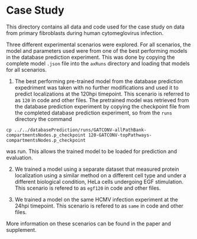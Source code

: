 # Case Study

This directory contains all data and code used for the case study on data from primary fibroblasts during human cytomeglovirus infection. 

Three different experimental scenarios were explored.
For all scenarios, the model and parameters used were from one of the best performing models in the database prediction experiment. This was done by copying the complete model `.json` file into the `axRuns` directory and loading that models for all scenarios. 

1. The best performing pre-trained model from the database prediction expedriment was taken with no further modifications and used it to predict localizations at the 120hpi timepoint.
  This scenario is referred to as `120` in code and other files.
  The pretrained model was retrieved from the database prediction experiment by copying the checkpoint file from the completed database prediction experiment, so from the `runs` directory the command

  ```
  cp ../../databasePrediction/runs/GATCONV-allPathBank-compartmentsNodes.p_checkpoint 120-GATCONV-topPathways-compartmentsNodes.p_checkpoint
  ```
  was run. 
  This allows the trained model to be loaded for prediction and evaluation. 

2. We trained a model using a separate dataset that measured protein localization using a similar method on a different cell type and under a different biological condition, HeLa cells undergoing EGF stimulation. 
  This scenario is refered to as `egf120` in code and other files. 

3. We trained a model on the same HCMV infection experiment at the 24hpi timepoint.
  This scenario is refered to as `same` in code and other files.

More information on these scenarios can be found in the paper and supplement. 


